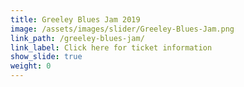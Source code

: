 ```yaml
---
title: Greeley Blues Jam 2019
image: /assets/images/slider/Greeley-Blues-Jam.png
link_path: /greeley-blues-jam/
link_label: Click here for ticket information
show_slide: true
weight: 0
---
```



